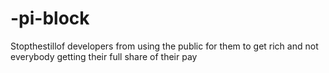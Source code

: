 # -pi-block
Stopthestillof developers from using the public for them to get rich and not everybody getting their full share of their pay
